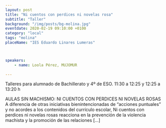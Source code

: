 ```yaml
---
layout: post
title: "Ni cuentos con perdices ni novelas rosa"
subtitle: "Taller"
background: "/img/posts/bg-molina.jpg"
eventdate: 2020-02-19 09:10:00 +0100
category: "local"
tags: "molina"
placeName: "IES Eduardo Linares Lumeras"



speakers:
    - name: Loola Pérez, MUJOMUR
    
---
```


Talleres para alumnado de Bachillerato y 4º de ESO.  11:30 a 12:25 y 12:25 a 13:20 h  

 
AULAS SIN MACHISMO: NI CUENTOS CON PERDICES NI NOVELAS ROSAS A diferencia de otras iniciativas bienintencionadas de “acciones puntuales” y no acordes a los contenidos del currículo escolar, Ni cuentos con perdices ni novelas rosas reacciona en la prevención de la violencia machista y la promoción de las relaciones [...]
